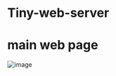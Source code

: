 # Tiny-web-server
# main web page
![image](https://github.com/user-attachments/assets/b7ea6cb3-d3e6-4934-9ecf-944d2517bb65)
